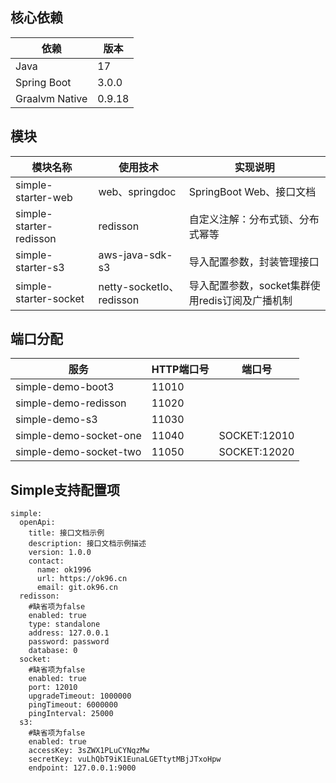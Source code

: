 ## 核心依赖
| 依赖             | 版本      |
|----------------|---------|
| Java           | 17      |
| Spring Boot    | 3.0.0   |
| Graalvm Native | 0.9.18  |

## 模块
| 模块名称                    | 使用技术                    | 实现说明                          |
|-------------------------|-------------------------|-------------------------------|
| simple-starter-web      | web、springdoc           | SpringBoot Web、接口文档           |
| simple-starter-redisson | redisson                | 自定义注解：分布式锁、分布式幂等              |
| simple-starter-s3       | aws-java-sdk-s3         | 导入配置参数，封装管理接口                 |
| simple-starter-socket   | netty-socketIo、redisson | 导入配置参数，socket集群使用redis订阅及广播机制 |

## 端口分配
| 服务                     | HTTP端口号 | 端口号          |
|------------------------|---------|--------------|
| simple-demo-boot3      | 11010   |              |
| simple-demo-redisson   | 11020   |              |
| simple-demo-s3         | 11030   |              |
| simple-demo-socket-one | 11040   | SOCKET:12010 |
| simple-demo-socket-two | 11050   | SOCKET:12020 |

## Simple支持配置项
~~~
simple:
  openApi:
    title: 接口文档示例
    description: 接口文档示例描述
    version: 1.0.0
    contact:
      name: ok1996
      url: https://ok96.cn
      email: git.ok96.cn
  redisson:
    #缺省项为false
    enabled: true
    type: standalone
    address: 127.0.0.1
    password: password
    database: 0
  socket:
    #缺省项为false
    enabled: true
    port: 12010
    upgradeTimeout: 1000000
    pingTimeout: 6000000
    pingInterval: 25000
  s3:
    #缺省项为false
    enabled: true
    accessKey: 3sZWX1PLuCYNqzMw
    secretKey: vuLhQbT9iK1EunaLGETtytMBjJTxoHpw
    endpoint: 127.0.0.1:9000
~~~